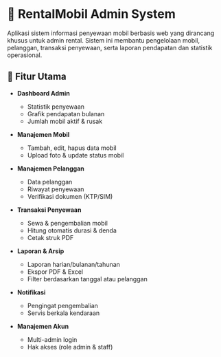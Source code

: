 # 🚗 RentalMobil Admin System

Aplikasi sistem informasi penyewaan mobil berbasis web yang dirancang khusus untuk admin rental. Sistem ini membantu pengelolaan mobil, pelanggan, transaksi penyewaan, serta laporan pendapatan dan statistik operasional.

## 🧰 Fitur Utama

- **Dashboard Admin**
  - Statistik penyewaan
  - Grafik pendapatan bulanan
  - Jumlah mobil aktif & rusak

- **Manajemen Mobil**
  - Tambah, edit, hapus data mobil
  - Upload foto & update status mobil

- **Manajemen Pelanggan**
  - Data pelanggan
  - Riwayat penyewaan
  - Verifikasi dokumen (KTP/SIM)

- **Transaksi Penyewaan**
  - Sewa & pengembalian mobil
  - Hitung otomatis durasi & denda
  - Cetak struk PDF

- **Laporan & Arsip**
  - Laporan harian/bulanan/tahunan
  - Ekspor PDF & Excel
  - Filter berdasarkan tanggal atau pelanggan

- **Notifikasi**
  - Pengingat pengembalian
  - Servis berkala kendaraan

- **Manajemen Akun**
  - Multi-admin login
  - Hak akses (role admin & staff)


